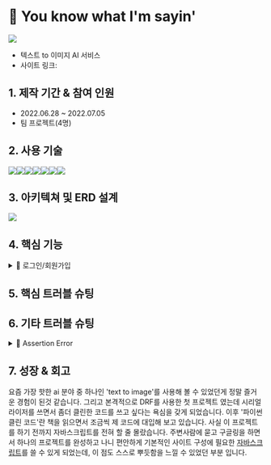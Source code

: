 # 📌 You know what I'm sayin'

<img src='https://velog.velcdn.com/images/tasha_han_1234/post/69414403-7a14-42e1-acb9-490194034a8e/image.png'>

- 텍스트 to 이미지 AI 서비스
- 사이트 링크: 

## 1. 제작 기간 & 참여 인원
- 2022.06.28 ~ 2022.07.05
- 팀 프로젝트(4명)

## 2. 사용 기술

<div style="display:flex">
    <img src="https://img.shields.io/badge/Python-3776AB?style=for-the-badge&logo=Python&logoColor=white">
    <img src="https://img.shields.io/badge/Django-092E20?style=for-the-badge&logo=Django&logoColor=white">
      <img src="https://img.shields.io/badge/JavaScript-F7DF1E?style=for-the-badge&logo=JavaScript&logoColor=white">
    <img src="https://img.shields.io/badge/HTML5-E34F26?style=for-the-badge&logo=HTML5&logoColor=white">
      <img src="https://img.shields.io/badge/CSS3-1572B6?style=for-the-badge&logo=CSS3&logoColor=white">
      <img src="https://img.shields.io/badge/MySQL-4169E1?style=for-the-badge&logo=MySQL&logoColor=white">
        <img src="https://img.shields.io/badge/PyTorch-EE4C2C?style=for-the-badge&logo=PyTorch&logoColor=white">
  </div>

## 3. 아키텍쳐 및 ERD 설계

<img src='https://velog.velcdn.com/images/tasha_han_1234/post/3a9841c6-21b2-4880-81ef-78ffd98b5cf8/image.png'>

## 4. 핵심 기능
<details close>
  <summary>📌 로그인/회원가입</summary>
  유효성 검사, 아이디 중복 검사, JWT Token사용, 카카오 소셜 로그인
</details>


## 5. 핵심 트러블 슈팅


## 6. 기타 트러블 슈팅

<details close>
  <summary>📌 Assertion Error</summary>
  assertion의 뜻은 '역설'이라는 말인데 개발자가 생각을 못한 문제가 에러가 생겼을때 뜨는 에러입니다.
  'AssertionError: Expected a Response, HttpResponse or HttpStreamingResponse to be returned from the view, but received a <class 'NoneType'>'이란 에러문구가 떴는데,
  Response를 원한다고 해서 백에서의 문제일거라 생각하고 하나하나 체크를 해봤는데 큰 문제가 없었습니다.
  다시 print를 찍어가며 차근차근 에러가 난 곳을 되짚어 가보니 back이 아닌 front 단에서 유저명이 겹치는 문제가 있었습니다.
</details>





## 7. 성장 & 회고
요즘 가장 핫한 ai 분야 중 하나인 'text to image'를 사용해 볼 수 있었던게 정말 즐거운 경험이 된것 같습니다. 그리고 본격적으로 DRF를 사용한 첫 프로젝트 였는데 시리얼라이저를 쓰면서 좀더 클린한 코드를 쓰고 싶다는 욕심을 갖게 되었습니다. 이후 '파이썬 클린 코드'란 책을 읽으면서 조금씩 제 코드에 대입해 보고 있습니다. 
사실 이 프로젝트를 하기 전까지 자바스크립트를 전혀 할 줄 몰랐습니다. 주변사람에 묻고 구글링을 하면서 하나의 프로젝트를 완성하고 나니 편안하게 기본적인 사이트 구성에 필요한 [자바스크립트](https://velog.io/@tasha_han_1234/exqg7cbz)를 쓸 수 있게 되었는데, 이 점도 스스로 뿌듯함을 느낄 수 있었던 부분 입니다.

